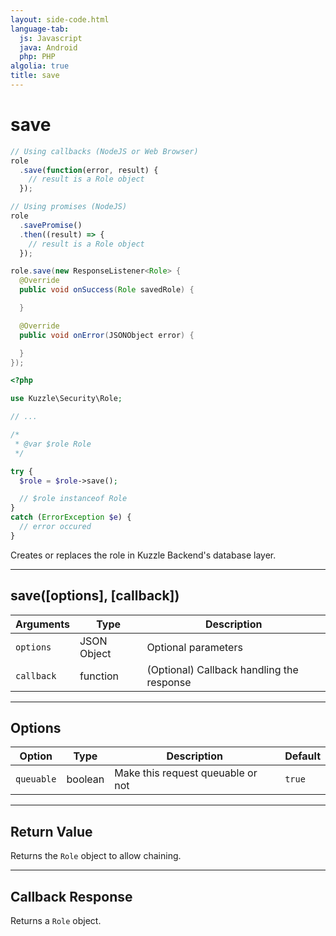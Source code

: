 ```yaml
---
layout: side-code.html
language-tab:
  js: Javascript
  java: Android
  php: PHP
algolia: true
title: save
---
```


# save

```js
// Using callbacks (NodeJS or Web Browser)
role
  .save(function(error, result) {
    // result is a Role object
  });

// Using promises (NodeJS)
role
  .savePromise()
  .then((result) => {
    // result is a Role object
  });
```

```java
role.save(new ResponseListener<Role> {
  @Override
  public void onSuccess(Role savedRole) {

  }

  @Override
  public void onError(JSONObject error) {

  }
});
```

```php
<?php

use Kuzzle\Security\Role;

// ...

/*
 * @var $role Role
 */

try {
  $role = $role->save();

  // $role instanceof Role
}
catch (ErrorException $e) {
  // error occured
}
```

Creates or replaces the role in Kuzzle Backend's database layer.

---

## save([options], [callback])

| Arguments | Type | Description |
|---------------|---------|----------------------------------------|
| ``options`` | JSON Object | Optional parameters |
| ``callback`` | function | (Optional) Callback handling the response |

---

## Options

| Option | Type | Description | Default |
|---------------|---------|----------------------------------------|---------|
| ``queuable`` | boolean | Make this request queuable or not  | ``true`` |

---

## Return Value

Returns the `Role` object to allow chaining.

---

## Callback Response

Returns a `Role` object.
